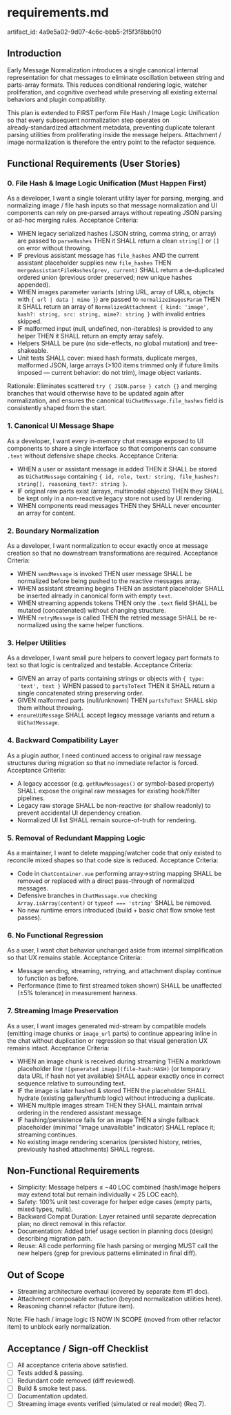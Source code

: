 # requirements.md

artifact_id: 4a9e5a02-9d07-4c6c-bbb5-2f5f3f8bb0f0

## Introduction

Early Message Normalization introduces a single canonical internal representation for chat messages to eliminate oscillation between string and parts-array formats. This reduces conditional rendering logic, watcher proliferation, and cognitive overhead while preserving all existing external behaviors and plugin compatibility.

This plan is extended to FIRST perform File Hash / Image Logic Unification so that every subsequent normalization step operates on already‑standardized attachment metadata, preventing duplicate tolerant parsing utilities from proliferating inside the message helpers. Attachment / image normalization is therefore the entry point to the refactor sequence.

## Functional Requirements (User Stories)

### 0. File Hash & Image Logic Unification (Must Happen First)

As a developer, I want a single tolerant utility layer for parsing, merging, and normalizing image / file hash inputs so that message normalization and UI components can rely on pre-parsed arrays without repeating JSON parsing or ad-hoc merging rules.
Acceptance Criteria:

-   WHEN legacy serialized hashes (JSON string, comma string, or array) are passed to `parseHashes` THEN it SHALL return a clean `string[]` or `[]` on error without throwing.
-   IF previous assistant message has `file_hashes` AND the current assistant placeholder supplies new `file_hashes` THEN `mergeAssistantFileHashes(prev, current)` SHALL return a de-duplicated ordered union (previous order preserved; new unique hashes appended).
-   WHEN images parameter variants (string URL, array of URLs, objects with `{ url | data | mime }`) are passed to `normalizeImagesParam` THEN it SHALL return an array of `NormalizedAttachment { kind: 'image', hash?: string, src: string, mime?: string }` with invalid entries skipped.
-   IF malformed input (null, undefined, non-iterables) is provided to any helper THEN it SHALL return an empty array safely.
-   Helpers SHALL be pure (no side-effects, no global mutation) and tree-shakeable.
-   Unit tests SHALL cover: mixed hash formats, duplicate merges, malformed JSON, large arrays (>100 items trimmed only if future limits imposed — current behavior: do not trim), image object variants.

Rationale: Eliminates scattered `try { JSON.parse } catch {}` and merging branches that would otherwise have to be updated again after normalization, and ensures the canonical `UiChatMessage.file_hashes` field is consistently shaped from the start.

### 1. Canonical UI Message Shape

As a developer, I want every in-memory chat message exposed to UI components to share a single interface so that components can consume `.text` without defensive shape checks.
Acceptance Criteria:

-   WHEN a user or assistant message is added THEN it SHALL be stored as `UiChatMessage` containing `{ id, role, text: string, file_hashes?: string[], reasoning_text?: string }`.
-   IF original raw parts exist (arrays, multimodal objects) THEN they SHALL be kept only in a non-reactive legacy store not used by UI rendering.
-   WHEN components read messages THEN they SHALL never encounter an array for content.

### 2. Boundary Normalization

As a developer, I want normalization to occur exactly once at message creation so that no downstream transformations are required.
Acceptance Criteria:

-   WHEN `sendMessage` is invoked THEN user message SHALL be normalized before being pushed to the reactive messages array.
-   WHEN assistant streaming begins THEN an assistant placeholder SHALL be inserted already in canonical form with empty `text`.
-   WHEN streaming appends tokens THEN only the `.text` field SHALL be mutated (concatenated) without changing structure.
-   WHEN `retryMessage` is called THEN the retried message SHALL be re-normalized using the same helper functions.

### 3. Helper Utilities

As a developer, I want small pure helpers to convert legacy part formats to text so that logic is centralized and testable.
Acceptance Criteria:

-   GIVEN an array of parts containing strings or objects with `{ type: 'text', text }` WHEN passed to `partsToText` THEN it SHALL return a single concatenated string preserving order.
-   GIVEN malformed parts (null/unknown) THEN `partsToText` SHALL skip them without throwing.
-   `ensureUiMessage` SHALL accept legacy message variants and return a `UiChatMessage`.

### 4. Backward Compatibility Layer

As a plugin author, I need continued access to original raw message structures during migration so that no immediate refactor is forced.
Acceptance Criteria:

-   A legacy accessor (e.g. `getRawMessages()` or symbol-based property) SHALL expose the original raw messages for existing hook/filter pipelines.
-   Legacy raw storage SHALL be non-reactive (or shallow readonly) to prevent accidental UI dependency creation.
-   Normalized UI list SHALL remain source-of-truth for rendering.

### 5. Removal of Redundant Mapping Logic

As a maintainer, I want to delete mapping/watcher code that only existed to reconcile mixed shapes so that code size is reduced.
Acceptance Criteria:

-   Code in `ChatContainer.vue` performing array→string mapping SHALL be removed or replaced with a direct pass-through of normalized messages.
-   Defensive branches in `ChatMessage.vue` checking `Array.isArray(content)` or `typeof === 'string'` SHALL be removed.
-   No new runtime errors introduced (build + basic chat flow smoke test passes).

### 6. No Functional Regression

As a user, I want chat behavior unchanged aside from internal simplification so that UX remains stable.
Acceptance Criteria:

-   Message sending, streaming, retrying, and attachment display continue to function as before.
-   Performance (time to first streamed token shown) SHALL be unaffected (±5% tolerance) in measurement harness.

### 7. Streaming Image Preservation

As a user, I want images generated mid-stream by compatible models (emitting image chunks or `image_url` parts) to continue appearing inline in the chat without duplication or regression so that visual generation UX remains intact.
Acceptance Criteria:

-   WHEN an image chunk is received during streaming THEN a markdown placeholder line `![generated image](file-hash:HASH)` (or temporary data URL if hash not yet available) SHALL appear exactly once in correct sequence relative to surrounding text.
-   IF the image is later hashed & stored THEN the placeholder SHALL hydrate (existing gallery/thumb logic) without introducing a duplicate.
-   WHEN multiple images stream THEN they SHALL maintain arrival ordering in the rendered assistant message.
-   IF hashing/persistence fails for an image THEN a single fallback placeholder (minimal "image unavailable" indicator) SHALL replace it; streaming continues.
-   No existing image rendering scenarios (persisted history, retries, previously hashed attachments) SHALL regress.

## Non-Functional Requirements

-   Simplicity: Message helpers ≤ ~40 LOC combined (hash/image helpers may extend total but remain individually < 25 LOC each).
-   Safety: 100% unit test coverage for helper edge cases (empty parts, mixed types, nulls).
-   Backward Compat Duration: Layer retained until separate deprecation plan; no direct removal in this refactor.
-   Documentation: Added brief usage section in planning docs (design) describing migration path.
-   Reuse: All code performing file hash parsing or merging MUST call the new helpers (grep for previous patterns eliminated in final diff).

## Out of Scope

-   Streaming architecture overhaul (covered by separate item #1 doc).
-   Attachment composable extraction (beyond normalization utilities here).
-   Reasoning channel refactor (future item).

Note: File hash / image logic IS NOW IN SCOPE (moved from other refactor item) to unblock early normalization.

## Acceptance / Sign-off Checklist

-   [ ] All acceptance criteria above satisfied.
-   [ ] Tests added & passing.
-   [ ] Redundant code removed (diff reviewed).
-   [ ] Build & smoke test pass.
-   [ ] Documentation updated.
-   [ ] Streaming image events verified (simulated or real model) (Req 7).
